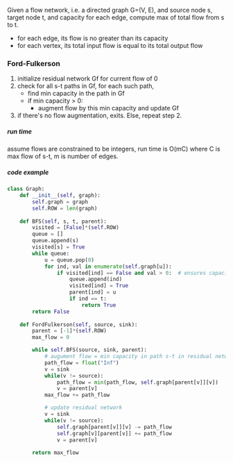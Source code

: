 Given a flow network, i.e. a directed graph G=(V, E), and source node s, target node t, and capacity for each edge, compute max of total flow from s to t.
- for each edge, its flow is no greater than its capacity
- for each vertex, its total input flow is equal to its total output flow

### Ford-Fulkerson
1. initialize residual network Gf  for current flow of 0
2. check for all s-t paths in Gf, for each such path, 
	- find min capacity in the path in Gf
	- if min capacity > 0:
		- augment flow by this min capacity and update Gf
3. if there's no flow augmentation, exits. Else, repeat step 2. 

##### run time
assume flows are constrained to be integers, run time is O(mC) where C is max flow of s-t, m is number of edges. 
##### code example
```python
class Graph:
    def __init__(self, graph):
        self.graph = graph
        self.ROW = len(graph)
 
    def BFS(self, s, t, parent):
        visited = [False]*(self.ROW)
        queue = []
        queue.append(s)
        visited[s] = True
        while queue:
            u = queue.pop(0)
            for ind, val in enumerate(self.graph[u]):
                if visited[ind] == False and val > 0:  # ensures capacity > 0
                    queue.append(ind)
                    visited[ind] = True
                    parent[ind] = u
                    if ind == t:
                        return True
        return False
             
    def FordFulkerson(self, source, sink):
        parent = [-1]*(self.ROW)
        max_flow = 0

        while self.BFS(source, sink, parent):
			# augument flow = min capacity in path s-t in residual network
            path_flow = float("Inf")
            v = sink
            while(v != source):
                path_flow = min(path_flow, self.graph[parent[v]][v])
                v = parent[v]
            max_flow += path_flow

			# update residual network
            v = sink
            while(v != source):
                self.graph[parent[v]][v] -= path_flow
                self.graph[v][parent[v]] += path_flow
                v = parent[v]
 
        return max_flow
```